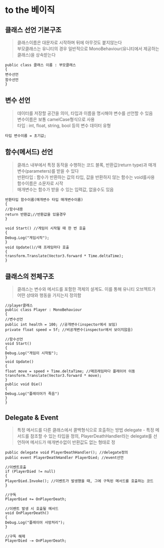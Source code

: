 # to the 베이직 

## 클래스 선언 기본구조 
> 클래스이름은 대문자로 시작하며 뒤에 아무것도 붙지않는다   
> 부모클래스는 유니티의 경우 일반적으로 MonoBehaviour(유니티에서 제공하는 클래스)을 상속받는다
```
public class 클래스 이름 : 부모클래스 
{
변수선언
함수선언
}
```
## 변수 선언
> 데이터를 저장할 공간을 의미, 타입과 이름을 명시해야 변수를 선언할 수 있음   
> 변수이름은 보통 camelCase형식으로 사용   
> 타입 : int, float, string, bool 등의 변수 데이터 유형   
```
타입 변수이름 = 초기값;
```
## 함수(메서드) 선언
> 클래스 내부에서 특정 동작을 수행하는 코드 블록, 반환값(return type)과 매개변수(parameters)를 받을 수 있다   
> 반환타입 : 함수가 반환하는 값의 타입, 값을 반환하지 않는 함수는 void를사용   
> 함수이름은 소문자로 시작   
> 매개변수는 함수가 받을 수 있는 입력값, 없을수도 있음    
```
반환타입 함수이름(매개변수 타입 매개변수이름)
{
//함수내용
return 반환값;//반환값을 있을경우
}

```
```
void Start() //게임이 시작될 때 한 번 호출
{
Debug.Log("게임시작");
}
void Update()//매 프레임마다 호출
{
transform.Translate(Vector3.forward * Time.deltaTime);
}
```
## 클래스의 전체구조
> 클래스는 변수와 메서드를 포함한 객체의 설계도. 이를 통해 유니티 오브젝트가 어떤 상태와 행동을 가지는지 정의함
```
//player클래스
public class Player : MonoBehaviour
{
//변수선언
public int health = 100; //공개변수(inspector에서 보임)
private float speed = 5f; //비공개변수(inspector에서 보이지않음)

//함수선언
void Start()
{
Debug.Log("게임이 시작됨");
}
void Update()
{
float move = speed + Time.deltaTime; //매프레임마다 플레이어 이동
transform.Translate(Vector3.forward * move);
}
public void Die()
{
Debug.Log("플레이어가 죽음")
}
}
```
## Delegate & Event
> 특정 메서드를 다른 클래스에서 콜백형식으로 호출하는 방법
> delegate - 특정 메서드를 참조할 수 있는 타입을 정의, PlayerDeathHandler라는 delegate를 선언하며 메서드가 매개변수없이 반환값도 없는 형태로 정
```
public delegate void PlayerDeathHandler(); //delegate정의
public event PlayerDeathHandler PlayerDied; //event선언

//이벤트호출
if (PlayerDied != null)
{
PlayerDied.Invoke(); //이벤트가 발생했을 때, 그에 구독된 메서드를 호출하는 코드
}

//구독
PlayerDied += OnPlayerDeath;

//이벤트 발생 시 호출될 메서드
void OnPlayerDeath()
{
Debug.Log("플레이어 사망처리");
}

//구독 해제
PlayerDied -= OnPlayerDeath;
```
```
